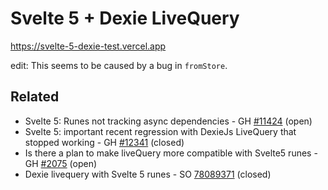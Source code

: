 # Svelte 5 + Dexie LiveQuery

https://svelte-5-dexie-test.vercel.app

edit: This seems to be caused by a bug in `fromStore`.

## Related

- Svelte 5: Runes not tracking async dependencies - GH [#11424](https://github.com/sveltejs/svelte/issues/11424) (open)
- Svelte 5: important recent regression with DexieJs LiveQuery that stopped working - GH [#12341](https://github.com/sveltejs/svelte/issues/12341) (closed)
- Is there a plan to make liveQuery more compatible with Svelte5 runes - GH [#2075](https://github.com/dexie/Dexie.js/issues/2075) (open)
- Dexie livequery with Svelte 5 runes - SO [78089371](https://stackoverflow.com/questions/78089371/dexie-livequery-with-svelte-5-runes) (closed)
